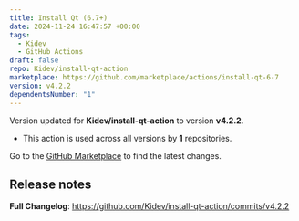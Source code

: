 ```yaml
---
title: Install Qt (6.7+)
date: 2024-11-24 16:47:57 +00:00
tags:
  - Kidev
  - GitHub Actions
draft: false
repo: Kidev/install-qt-action
marketplace: https://github.com/marketplace/actions/install-qt-6-7
version: v4.2.2
dependentsNumber: "1"
---
```



Version updated for **Kidev/install-qt-action** to version **v4.2.2**.
- This action is used across all versions by **1** repositories.

Go to the [GitHub Marketplace](https://github.com/marketplace/actions/install-qt-6-7) to find the latest changes.

## Release notes

**Full Changelog**: https://github.com/Kidev/install-qt-action/commits/v4.2.2
